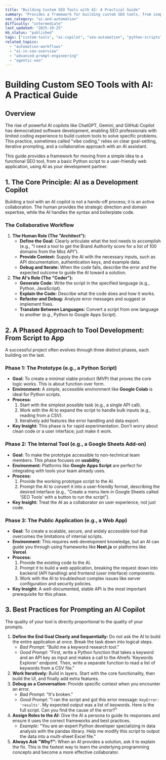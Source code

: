```yaml
---
title: "Building Custom SEO Tools with AI: A Practical Guide"
summary: "Provides a framework for building custom SEO tools, from simple scripts to full web applications, by collaborating with AI copilots, even with limited coding experience."
seo_category: "ai-and-automation"
difficulty: "intermediate"
last_updated: "2025-10-25"
kb_status: "published"
tags: ["custom-tools", "ai-copilot", "seo-automation", "python-scripts", "api-integration", "no-code", "low-code"]
related_topics:
  - "automation-workflows"
  - "ai-in-seo-overview"
  - "advanced-prompt-engineering"
  - "agentic-seo"
---
```

# Building Custom SEO Tools with AI: A Practical Guide

## Overview

The rise of powerful AI copilots like ChatGPT, Gemini, and GitHub Copilot has democratized software development, enabling SEO professionals with limited coding experience to build custom tools to solve specific problems. This practice, sometimes called "vibe coding," relies on clear goal-setting, iterative prompting, and a collaborative approach with an AI assistant.

This guide provides a framework for moving from a simple idea to a functional SEO tool, from a basic Python script to a user-friendly web application, using AI as your development partner.

## 1. The Core Principle: AI as a Development Copilot

Building a tool with an AI copilot is not a hands-off process; it is an active collaboration. The human provides the strategic direction and domain expertise, while the AI handles the syntax and boilerplate code.

### The Collaborative Workflow
1.  **The Human Role (The "Architect"):**
    -   **Define the Goal:** Clearly articulate what the tool needs to accomplish (e.g., "I need a tool to get the Brand Authority score for a list of 100 domains from the Moz API").
    -   **Provide Context:** Supply the AI with the necessary inputs, such as API documentation, authentication keys, and example data.
    -   **Debug and Iterate:** When the code fails, describe the error and the expected outcome to guide the AI toward a solution.
2.  **The AI's Role (The "Coder"):**
    -   **Generate Code:** Write the script in the specified language (e.g., Python, JavaScript).
    -   **Explain the Code:** Describe what the code does and how it works.
    -   **Refactor and Debug:** Analyze error messages and suggest or implement fixes.
    -   **Translate Between Languages:** Convert a script from one language to another (e.g., Python to Google Apps Script).

## 2. A Phased Approach to Tool Development: From Script to App

A successful project often evolves through three distinct phases, each building on the last.

### Phase 1: The Prototype (e.g., a Python Script)
-   **Goal:** To create a minimal viable product (MVP) that proves the core logic works. This is about function over form.
-   **Environment:** A simple, accessible environment like **Google Colab** is ideal for Python scripts.
-   **Process:**
    1.  Start with the simplest possible task (e.g., a single API call).
    2.  Work with the AI to expand the script to handle bulk inputs (e.g., reading from a CSV).
    3.  Iteratively add features like error handling and data export.
-   **Key Insight:** This phase is for rapid experimentation. Don't worry about clean code or a user interface; just make it work.

### Phase 2: The Internal Tool (e.g., a Google Sheets Add-on)
-   **Goal:** To make the prototype accessible to non-technical team members. This phase focuses on **usability**.
-   **Environment:** Platforms like **Google Apps Script** are perfect for integrating with tools your team already uses.
-   **Process:**
    1.  Provide the working prototype script to the AI.
    2.  Prompt the AI to convert it into a user-friendly format, describing the desired interface (e.g., "Create a menu item in Google Sheets called 'SEO Tools' with a button to run the script").
-   **Key Insight:** Treat the AI as a collaborator on user experience, not just code.

### Phase 3: The Public Application (e.g., a Web App)
-   **Goal:** To create a scalable, secure, and widely accessible tool that overcomes the limitations of internal scripts.
-   **Environment:** This requires web development knowledge, but an AI can guide you through using frameworks like **Next.js** or platforms like **Vercel**.
-   **Process:**
    1.  Provide the existing code to the AI.
    2.  Prompt it to build a web application, breaking the request down into backend (API handling) and frontend (user interface) components.
    3.  Work with the AI to troubleshoot complex issues like server configuration and security policies.
-   **Key Insight:** A well-documented, stable API is the most important prerequisite for this phase.

## 3. Best Practices for Prompting an AI Copilot

The quality of your tool is directly proportional to the quality of your prompts.

1.  **Define the End Goal Clearly and Sequentially:** Do not ask the AI to build the entire application at once. Break the task down into logical steps.
    -   *Bad Prompt:* "Build me a keyword research tool."
    -   *Good Prompt:* "First, write a Python function that takes a keyword and an API key as input and makes a call to the Ahrefs 'Keywords Explorer' endpoint. Then, write a separate function to read a list of keywords from a CSV file."
2.  **Work Iteratively:** Build in layers. Start with the core functionality, then build the UI, and finally add extra features.
3.  **Debug as a Conversation:** Provide specific context when you encounter an error.
    -   *Bad Prompt:* "It's broken."
    -   *Good Prompt:* "I ran the script and got this error message: `KeyError: 'results'`. My expected output was a list of keywords. Here is the full script. Can you find the cause of the error?"
4.  **Assign Roles to the AI:** Give the AI a persona to guide its responses and ensure it uses the correct frameworks and best practices.
    -   *Example:* "You are an expert Python developer specializing in data analysis with the pandas library. Help me modify this script to output the data into a multi-sheet Excel file."
5.  **Always Ask "Why?":** When an AI provides a solution, ask it to explain the fix. This is the fastest way to learn the underlying programming concepts and become a more effective collaborator.

